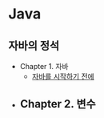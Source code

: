 # Java
## 자바의 정석
- Chapter 1. 자바
    - [자바를 시작하기 전에](https://github.com/ahnsoheee/Java/blob/main/Chapter1/Java.md)
- Chapter 2. 변수
    - 